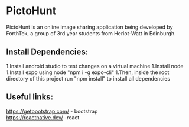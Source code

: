# PictoHunt

PictoHunt is an online image sharing application being developed by ForthTek, a group of 3rd year students from Heriot-Watt in Edinburgh.

## Install Dependencies:
1.Install android studio to test changes on a virtual machine
1.Install node
1.Install expo using node "npm i -g expo-cli"
1.Then, inside the root directory of this project run "npm install" to install all dependencies 

## Useful links:
https://getbootstrap.com/ - bootstrap \
https://reactnative.dev/ -react
